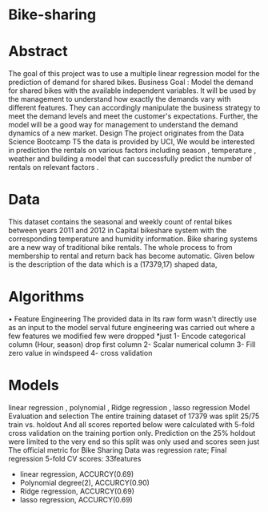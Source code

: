 # Bike-sharing

# Abstract
The goal of this project was to use a multiple linear regression model for the prediction of demand for shared bikes. Business Goal : Model the demand for shared bikes with the available independent variables. It will be used by the management to understand how exactly the demands vary with different features. They can accordingly manipulate the business strategy to meet the demand levels and meet the customer's expectations. Further, the model will be a good way for management to understand the demand dynamics of a new market. Design The project originates from the Data Science Bootcamp T5 the data is provided by UCI, We would be interested in prediction the rentals on various factors including season , temperature , weather and building a model that can successfully predict the number of rentals on relevant factors .

# Data
This dataset contains the seasonal and weekly count of rental bikes between years 2011 and 2012 in Capital bikeshare system with the corresponding temperature and humidity information. Bike sharing systems are a new way of traditional bike rentals. The whole process to from membership to rental and return back has become automatic. Given below is the description of the data which is a (17379,17) shaped data,

# Algorithms
• Feature Engineering The provided data in Its raw form wasn't directly use as an input to the model serval future engineering was carried out where a few features we modified few were dropped *just 
1- Encode categorical column (Hour, season) drop first column 
2- Scalar numerical column 
3- Fill zero value in windspeed 
4- cross validation

# Models
linear regression , polynomial , Ridge regression , lasso regression Model Evaluation and selection The entire training dataset of 17379 was split 25/75 train vs. holdout And all scores reported below were calculated with 5-fold cross validation on the training portion only. Prediction on the 25% holdout were limited to the very end so this split was only used and scores seen just The official metric for Bike Sharing Data was regression rate; Final regression 5-fold CV scores: 33features 

* linear regression, ACCURCY(0.69)  
* Polynomial degree(2), ACCURCY(0.90) 
* Ridge regression, ACCURCY(0.69) 
* lasso regression, ACCURCY(0.69)
